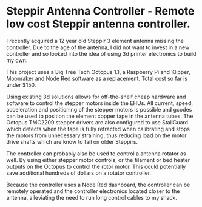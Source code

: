 # Steppir Antenna Controller - Remote low cost Steppir antenna controller. 

I recently acquired a 12 year old Steppir 3 element antenna missing the controller. Due to the age of the antenna, I did not want to invest in a new controller and so looked into the idea of using 3d printer electronics to build my own. 

This project uses a Big Tree Tech Octopus 1.1, a Raspberry Pi and Klipper, Moonraker and Node Red software as a replacement. Total cost so far is under $150. 

Using existing 3d solutions allows for off-the-shelf cheap hardware and software to control the stepper motors inside the EHUs. All current, speed, acceleration and positioning of the stepper motors is possible and gcodes can be used to position the element copper tape in the antenna tubes. The Octopus TMC2209 stepper drivers are also configured to use StallGuard which detects when the tape is fully retracted when calibrating and stops the motors from unnecessary straining, thus reducing load on the motor drive shafts which are know to fail on older Steppirs.

The controller can probably also be used to control a antenna rotator as well. By using either stepper motor controls, or the filament or bed heater outputs on the Octopus to control the rotor motor. This could potentially save additional hundreds of dollars on a rotator controller.

Because the controller uses a Node Red dashboard, the controller can be remotely operated and the controller electronics located closer to the antenna, alleviating the need to run long control cables to my shack.
